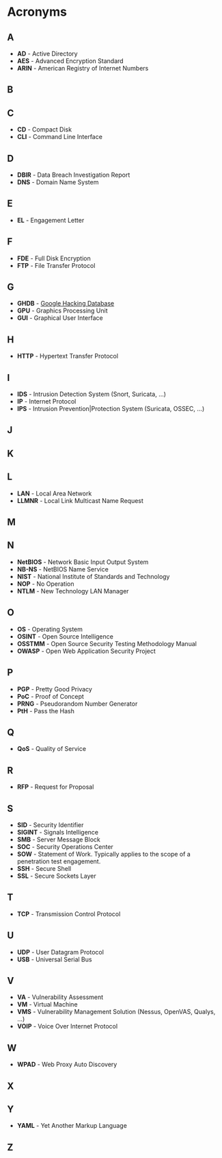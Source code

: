 # Acronyms

## A

- **AD** - Active Directory
- **AES** - Advanced Encryption Standard
- **ARIN** - American Registry of Internet Numbers

## B

## C

- **CD** - Compact Disk
- **CLI** - Command Line Interface

## D

- **DBIR** - Data Breach Investigation Report
- **DNS** - Domain Name System

## E

- **EL** - Engagement Letter

## F

- **FDE** - Full Disk Encryption
- **FTP** - File Transfer Protocol

## G

- **GHDB** - [Google Hacking Database](https://www.exploit-db.com/google-hacking-database/)
- **GPU** - Graphics Processing Unit
- **GUI** - Graphical User Interface

## H

- **HTTP** - Hypertext Transfer Protocol

## I

- **IDS** - Intrusion Detection System (Snort, Suricata, ...)
- **IP** - Internet Protocol
- **IPS** - Intrusion Prevention|Protection System (Suricata, OSSEC, ...)

## J

## K

## L

- **LAN** - Local Area Network
- **LLMNR** - Local Link Multicast Name Request

## M

## N

- **NetBIOS** - Network Basic Input Output System
- **NB-NS** - NetBIOS Name Service
- **NIST** - National Institute of Standards and Technology
- **NOP** - No Operation
- **NTLM** - New Technology LAN Manager

## O

- **OS** - Operating System
- **OSINT** - Open Source Intelligence
- **OSSTMM** - Open Source Security Testing Methodology Manual
- **OWASP** - Open Web Application Security Project

## P

- **PGP** - Pretty Good Privacy
- **PoC** - Proof of Concept
- **PRNG** - Pseudorandom Number Generator
- **PtH** - Pass the Hash

## Q

- **QoS** - Quality of Service

## R

- **RFP** - Request for Proposal

## S

- **SID** - Security Identifier
- **SIGINT** - Signals Intelligence
- **SMB** - Server Message Block
- **SOC** - Security Operations Center
- **SOW** - Statement of Work. Typically applies to the scope of a
    penetration test engagement.
- **SSH** - Secure Shell
- **SSL** - Secure Sockets Layer

## T

- **TCP** - Transmission Control Protocol

## U

- **UDP** - User Datagram Protocol
- **USB** - Universal Serial Bus

## V

- **VA** - Vulnerability Assessment
- **VM** - Virtual Machine
- **VMS** - Vulnerability Management Solution (Nessus, OpenVAS, Qualys, ...)
- **VOIP** - Voice Over Internet Protocol

## W

- **WPAD** - Web Proxy Auto Discovery

## X

## Y

- **YAML** - Yet Another Markup Language

## Z